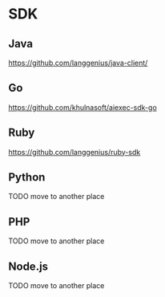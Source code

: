 # SDK

## Java

https://github.com/langgenius/java-client/

## Go

https://github.com/khulnasoft/aiexec-sdk-go

## Ruby

https://github.com/langgenius/ruby-sdk

## Python

TODO move to another place

## PHP

TODO move to another place

## Node.js

TODO move to another place
